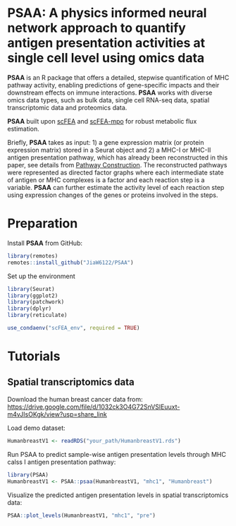 # PSAA: A physics informed neural network approach to quantify antigen presentation activities at single cell level using omics data
**PSAA** is an R package that offers a detailed, stepwise quantification of MHC pathway activity, enabling predictions of gene-specific impacts and their downstream effects on immune interactions. **PSAA** works with diverse omics data types, such as bulk data, single cell RNA-seq data, spatial transcriptomic data and proteomics data.

**PSAA** built upon [scFEA](https://github.com/changwn/scFEA) and [scFEA-mpo](https://github.com/ptdang1001/scFEA/tree/main) for robust metabolic flux estimation.

Briefly, **PSAA** takes as input: 1) a gene expression matrix (or protein expression matrix) stored in a Seurat object and 2) a MHC-I or MHC-II antigen presentation pathway, which has already been reconstructed in this paper, see details from [Pathway Construction](https://github.com/JiaW6122/PSAA/blob/main/supplementary%20files/Pathway_Construction.md). The reconstructed pathways were represented as directed factor graphs where each intermediate state of antigen or MHC complexes is a factor and each reaction step is a variable. **PSAA** can further estimate the activity level of each reaction step using expression changes of the genes or proteins involved in the steps.

# Preparation
Install **PSAA** from GitHub:
```R
library(remotes)
remotes::install_github("JiaW6122/PSAA")
```

Set up the environment
```R
library(Seurat)
library(ggplot2)
library(patchwork)
library(dplyr)
library(reticulate)
``` 

```R
use_condaenv("scFEA_env", required = TRUE)
```

# Tutorials 

## Spatial transcriptomics data


Download the human breast cancer data from: https://drive.google.com/file/d/1032ck3O4G72SnVSlEuuxt-m4vJIsOKgk/view?usp=share_link

Load demo dataset:
```R
HumanbreastV1 <- readRDS("your_path/HumanbreastV1.rds")
```

Run PSAA to predict sample-wise antigen presentation levels through MHC calss I antigen presentation pathway:
```R
library(PSAA)
HumanbreastV1 <- PSAA::psaa(HumanbreastV1, "mhc1", "Humanbreast")
```

Visualize the predicted antigen presentation levels in spatial transcriptomics data:
```R
PSAA::plot_levels(HumanbreastV1, "mhc1", "pre")
```

